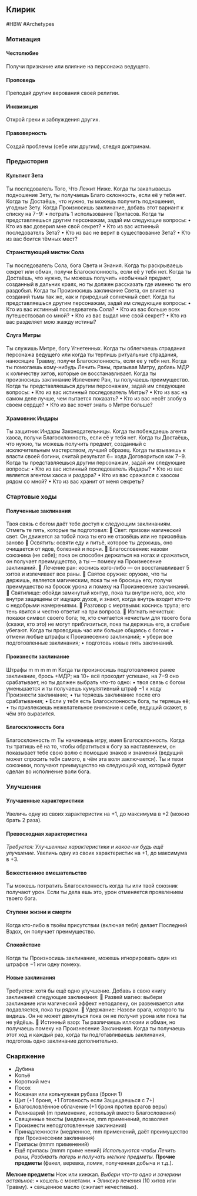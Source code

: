 ## **Клирик**

#HBW #Archetypes 
### **Мотивация**

#### **Честолюбие** 
Получи признание или влияние на персонажа ведущего. 

#### **Проповедь** 
Преподай другим верования своей религии. 

#### **Инквизиция**
Открой грехи и заблуждения других. 

#### **Правоверность** 
Создай проблемы (себе или другим), следуя доктринам.

### **Предыстория**

#### **Культист Зета** 
Ты последователь Того, Что Лежит Ниже. Когда ты закапываешь подношение Зету, ты получаешь Благо склонность, если её у тебя нет. 
Когда ты Достаёшь, что нужно, ты можешь получить подношения, угодные Зету. Когда Произносишь заклинание, добавь этот вариант к списку на 7−9: 
• потрать 1 использование Припасов. 
Когда ты представляешься другим персонажам, задай им следующие вопросы: 
• Кто из вас доверил мне свой секрет? 
• Кто из вас истинный последователь Зета? 
• Кто из вас не верит в существование Зета? 
• Кто из вас боится тёмных мест?

#### **Странствующий мистик Сола** 
Ты последователь Сола, бога Света и Знания. Когда ты раскрываешь секрет или обман, получи Благосклонность, если её у тебя нет. 
Когда ты Достаёшь, что нужно, ты можешь получить необычный предмет, созданный в дальних краях, но ты должен рассказать где именно ты его раздобыл. 
Когда ты Произносишь заклинание Света, он влияет на созданий тьмы так же, как и природный солнечный свет. 
Когда ты представляешься другим персонажам, задай им следующие вопросы: 
• Кто из вас истинный последователь Сола? 
• Кто из вас больше всех путешествовал со мной? 
• Кто из вас выдал мне свой секрет? 
• Кто из вас разделяет мою жажду истины?

#### **Слуга Митры** 
Ты служишь Митре, богу Угнетенных. Когда ты облегчаешь страдания персонажа ведущего или когда ты терпишь ритуальные страдания, наносящие Травму, получи Благосклонность, если ее у тебя нет. 
Когда ты помогаешь кому-нибудь Лечить Раны, призывая Митру, добавь МДР к количеству хитов, которые он восстанавливает. Когда ты произносишь заклинание Излечение Ран, ты получаешь преимущество. 
Когда ты представляешься другим персонажам, задай им следующие вопросы: 
• Кто из вас истинный последователь Митры? 
• Кто из вас на самом деле лучше, чем пытается показать? 
• Кто из вас несёт злобу в своем сердце? 
• Кто из вас хочет знать о Митре больше?

#### **Храмовник Индары** 
Ты защитник Индары Законодательницы. Когда ты побеждаешь агента хаоса, получи Благосклонность, если её у тебя нет. 
Когда ты Достаёшь, что нужно, ты можешь получить предмет, созданный с исключительным мастерством, лучший образец. 
Когда ты взываешь к власти своей богини, считай результат 6− хода Договориться как 7−9. 
Когда ты представляешься другим персонажам, задай им следующие вопросы: 
• Кто из вас истинный последователь Индары? 
• Кто из вас является агентом хаоса и раздора? 
• Кто из вас сражался с хаосом рядом со мной? 
• Кто из вас хранит от меня секреты?

### **Стартовые ходы**

#### **Полученные заклинания** 
Твоя связь с богом даёт тебе доступ к следующим заклинаниям. Отметь те пять, которые ты подготовил: 
 Свет: призови магический свет. Он движется за тобой пока ты его не отзовёшь или не призовёшь заново 
 Освятить: освяти еду и питьё, которое ты держишь, оно очищается от ядов, болезней и порчи. 
 Благословение: назови союзника (не себя); пока он способен держаться на ногах и сражаться, он получает преимущество, а ты — помеху на Произнесение заклинаний. 
 Лечение ран: коснись кого-либо — он восстанавливает 5 хитов и излечивает все раны. 
 Святое оружие: оружие, что ты держишь, является магическим, пока ты не бросишь его; получи преимущество на бросок урона и помеху на Произнесение заклинаний. 
 Святилище: обойди замкнутый контур, пока ты внутри него, все, кто внутри защищены от ищущих духов, и знают, когда внутрь входит кто-то с недобрыми намерениями. 
 Разговор с мертвыми: коснись трупа; его тень явится и честно ответит на три вопроса. 
 Изгнать нечистых: покажи символ своего бога; те, кто считается нечистым для твоего бога (скажи, кто это) не могут приблизиться, пока ты держишь его, а слабые убегают. 
Когда ты проводишь час или больше общаясь с богом: 
• отмени любые штрафы к Произнесению заклинаний; 
• убери все подготовленные заклинания; 
• подготовь новые пять заклинаний.

#### **Произнести заклинание** 
Штрафы m m m m m 
Когда ты произносишь подготовленное ранее заклинание, брось +МДР; на 10+ всё проходит успешно, на 7−9 оно срабатывает, но ты должен выбрать что-то одно: 
• твоя связь с богом уменьшается и ты получаешь кумулятивный штраф −1 к ходу Произнести заклинание; 
• ты теряешь заклинание после его срабатывания; 
• Если у тебя есть Благосклонность бога, ты теряешь её; 
• ты привлекаешь нежелательное внимание к себе, ведущий скажет, в чём это выразится.

#### **Благосклонность бога** 
Благосклонность m 
Ты начинаешь игру, имея Благосклонность. Когда ты тратишь её на то, чтобы обратиться к богу за наставлением, он показывает тебе свою волю с помощью знаков и знамений (ведущий может спросить тебя самого, в чём эта воля заключается). Ты и твои союзники, получают преимущество на следующий ход, который будет сделан во исполнение воли бога.

### **Улучшения**

#### **Улучшенные характеристики** 
Увеличь одну из своих характеристик на +1, до максимума в +2 (можно брать 2 раза).

#### **Превосходная характеристика** 
*Требуется: Улучшенные характеристики и какое-ни будь ещё улучшение.* 
Увеличь одну из своих характеристик на +1, до максимума в +3.

#### **Божественное вмешательство** 
Ты можешь потратить Благосклонность когда ты или твой союзник получают урон. Если ты дела ешь это, урон отменяется проявлением твоего бога. 

#### **Ступени жизни и смерти** 
Когда кто-либо в твоём присутствии (включая тебя) делает Последний Вздох, он получает преимущество. 

#### **Спокойствие** 
Когда ты Произносишь заклинание, можешь игнорировать один из штрафов −1 или одну помеху.

#### **Новые заклинания** 
Требуется: хотя бы ещё одно улучшение. Добавь в свою книгу заклинаний следующие заклинания: 
 Развей магию: выбери заклинание или магический эффект неподалеку, он развеивается или подавляется, пока ты рядом. 
 Удержание: Назови врага, которого ты видишь. Он не может двинуться пока он не получит урона или пока ты не уйдёшь. 
 Истинный взор: Ты различаешь иллюзии и обман, но получаешь помеху на Произнесение Заклинания. 
Когда ты получаешь этот ход и каждый раз, когда ты подготавливаешь заклинания, подготовь одно заклинание дополнительно.

### **Снаряжение**

- Дубина 
- Копьё 
- Короткий меч 
- Посох 
- Кожаная или кольчужная рубаха (броня 1) 
- Щит (+1 броня, +1 Готовность если Защищаешься с 7+) 
- Благословлённое облачение (+1 броня против врагов веры) 
- Реликварий (m применение, используй вместо Благословения) 
- Священные тексты (медленное, mm применений, позволяет 
- Произнести неподготовленные заклинания) 
- Принадлежности (медленное, mm применений, даёт преимущество при Произнесении заклинания)
- Припасы (mmm применений) 
- Ещё припасы (mmm приме нений)
*Используются чтобы Лечить раны, Разбивать лагерь и получать мелкие предметы.*
**Прочие предметы** (факел, веревка, ломик, полученная добыча и т.д.).

**Мелкие предметы**
Нож или кинжал. 
*Выбери что-то одно и зачеркни остальное:* 
• кошель с монетами. 
• Эликсир лечения (10 хитов или Травму). 
• священное масло (сжигает нечестивых).